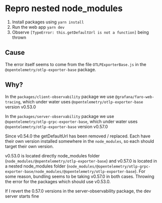 # Repro nested node_modules

1. Install packages using `yarn install`
2. Run the web app `yarn dev`
3. Observe `[TypeError: this.getDefaultUrl is not a function]` being thrown

## Cause

The error itself seems to come from the file `OTLPExporterBase.js` in the `@opentelemetry/otlp-exporter-base` package.

## Why?

In the `packages/client-observability` package we use `@grafana/faro-web-tracing`, which under water uses `@opentelemetry/otlp-exporter-base` version v0.53.0

In the `packages/server-observability` package we use `@opentelemetry/otlp-grpc-exporter-base`, which under water uses `@opentelemetry/otlp-exporter-base` version v0.57.0

Since v0.54.0 the getDefaultUrl has been removed / replaced. Each have their own version installed somewhere in the `node_modules`, so each should target their own version.

v0.53.0 is located directly node_modules folder (`node_modules/@opentelemetry/otlp-exporter-base`) and v0.57.0 is located in a nested node_modules folder (`node_modules/@opentelemetry/otlp-grpc-exporter-base/node_modules/@opentelemetry/otlp-exporter-base`). For some reason, bundling seems to be taking v0.57.0 in both cases. Throwing the error for the packages which should use v0.53.0.

If I revert the 0.57.0 versions in the server-observability package, the dev server starts fine
